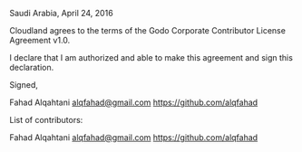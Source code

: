 Saudi Arabia, April 24, 2016

Cloudland agrees to the terms of the Godo Corporate Contributor License
Agreement v1.0.

I declare that I am authorized and able to make this agreement and sign this
declaration.

Signed,

Fahad Alqahtani alqfahad@gmail.com https://github.com/alqfahad

List of contributors:

Fahad Alqahtani alqfahad@gmail.com https://github.com/alqfahad
